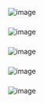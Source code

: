 ![image](https://user-images.githubusercontent.com/70413460/208485868-b6ce67bf-e23c-42f5-b0a8-385b3ceb9474.png)
###
![image](https://user-images.githubusercontent.com/70413460/208485898-2f03c7a4-8d8f-4348-bd7e-7e658e280442.png)
###
![image](https://user-images.githubusercontent.com/70413460/208485955-3013911e-e056-4255-8aab-d982ff0fe091.png)
###
![image](https://user-images.githubusercontent.com/70413460/208486010-1f429c75-b819-46b0-abef-22fdb2695d12.png)
###
![image](https://user-images.githubusercontent.com/70413460/208486049-bebc1695-8143-42f7-ac7a-39d3a5d77733.png)

